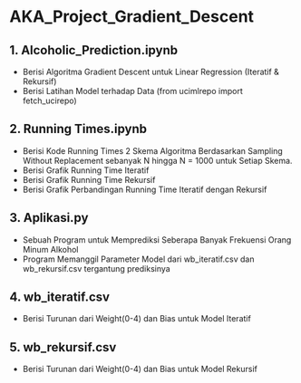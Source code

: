 # AKA_Project_Gradient_Descent
## 1. Alcoholic_Prediction.ipynb
- Berisi Algoritma Gradient Descent untuk Linear Regression (Iteratif & Rekursif)
- Berisi Latihan Model terhadap Data (from ucimlrepo import fetch_ucirepo)

## 2. Running Times.ipynb
- Berisi Kode Running Times 2 Skema Algoritma Berdasarkan Sampling Without Replacement sebanyak N hingga N = 1000 untuk Setiap Skema.
- Berisi Grafik Running Time Iteratif
- Berisi Grafik Running Time Rekursif
- Berisi Grafik Perbandingan Running Time Iteratif dengan Rekursif

## 3. Aplikasi.py
- Sebuah Program untuk Memprediksi Seberapa Banyak Frekuensi Orang Minum Alkohol
- Program Memanggil Parameter Model dari wb_iteratif.csv dan wb_rekursif.csv tergantung prediksinya

## 4. wb_iteratif.csv
- Berisi Turunan dari Weight(0-4) dan Bias untuk Model Iteratif

## 5. wb_rekursif.csv
- Berisi Turunan dari Weight(0-4) dan Bias untuk Model Rekursif
